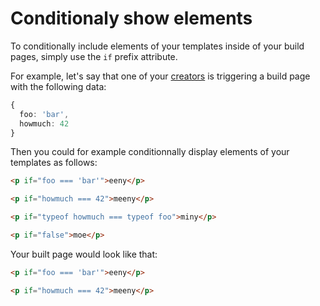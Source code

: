 # Conditionaly show elements

To conditionally include elements of your templates inside of your build pages, simply use the `if` prefix attribute.

For example, let's say that one of your [creators](/docs/about-creators.html) is triggering a build page with the following data:

```typescript
{
  foo: 'bar',
  howmuch: 42
}
```

Then you could for example conditionnally display elements of your templates as follows:

```html
<p if="foo === 'bar'">eeny</p>

<p if="howmuch === 42">meeny</p>

<p if="typeof howmuch === typeof foo">miny</p>

<p if="false">moe</p>
```

Your built page would look like that:

```html
<p if="foo === 'bar'">eeny</p>

<p if="howmuch === 42">meeny</p>
```
